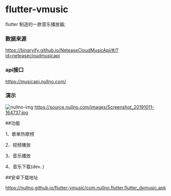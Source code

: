 # flutter-vmusic

flutter 制造的一款音乐播放器;


### 数据来源
https://binaryify.github.io/NeteaseCloudMusicApi/#/?id=neteasecloudmusicapi

### api接口
https://musicapi.nullno.com/

### 演示
![nullno-img](https://source.nullno.com/images/Screenshot_20191011-164737.jpg)
https://source.nullno.com/images/Screenshot_20191011-164737.jpg

##功能

1、歌单热歌榜

2、视频播放

3、音乐播放

4、音乐下载(dev..)

##安卓下载地址

https://nullno.github.io/flutter-vmusic/com.nullno.flutter.flutter_dxmusic.apk

